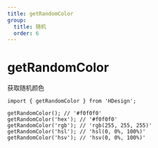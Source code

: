 ```yaml
---
title: getRandomColor
group:
  title: 随机
  order: 6
---
```


# getRandomColor

获取随机颜色

```tsx ｜ pure
import { getRandomColor } from 'HDesign';

getRandomColor(); // '#f0f0f0'
getRandomColor('hex'); // '#f0f0f0'
getRandomColor('rgb'); // 'rgb(255, 255, 255)'
getRandomColor('hsl'); // 'hsl(0, 0%, 100%)'
getRandomColor('hsv'); // 'hsv(0, 0%, 100%)'
```
